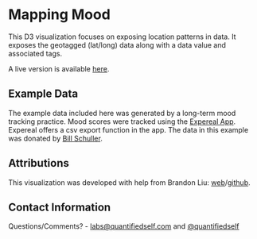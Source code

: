 Mapping Mood
==========================

This D3 visualization focuses on exposing location patterns in data. It exposes the geotagged (lat/long) data along with a data value and associated tags. 

A live version is available [here](http://quantifiedself.com/visproject/mood_location.html). 

Example Data
------------

The example data included here was generated by a long-term mood tracking practice. Mood scores were tracked using the [Expereal App](http://www.expereal.com). Expereal offers a csv export function in the app. The data in this example was donated by [Bill Schuller](http://www.dataobsessive.com).

Attributions
------------

This visualization was developed with help from Brandon Liu: [web](http://bdon.org)/[github](http://www.github.com/bdon).

Contact Information
-------------------

Questions/Comments? - [labs@quantifiedself.com](mailto:labs@quantifiedself.com) and [@quantifiedself](http://www.twitter.com/quantifiedself)
